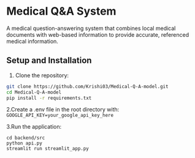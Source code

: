 # Medical Q&A System

A medical question-answering system that combines local medical documents with web-based information to provide accurate, referenced medical information.

## Setup and Installation

1. Clone the repository:
```bash
git clone https://github.com/Krishi03/Medical-Q-A-model.git
cd Medical-Q-A-model
pip install -r requirements.txt
```
2.Create a .env file in the root directory with:
```GOOGLE_API_KEY=your_google_api_key_here```

3.Run the application:
```
cd backend/src
python api.py
streamlit run streamlit_app.py
```

